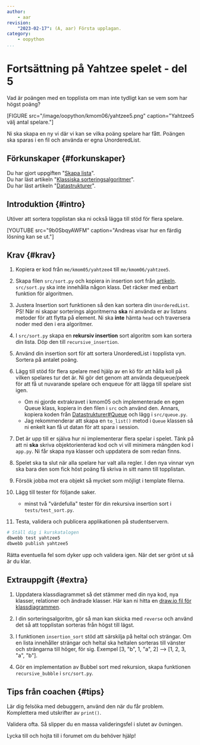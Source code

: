 ```yaml
---
author:
    - aar
revision:
    "2023-02-17": (A, aar) Första upplagan.
category:
    - oopython
...
```

Fortsättning på Yahtzee spelet - del 5
===================================

Vad är poängen med en topplista om man inte tydligt kan se vem som har högst poäng?
<!--more-->

[FIGURE src="/image/oopython/kmom06/yahtzee5.png" caption="Yahtzee5 välj antal spelare."]

Ni ska skapa en ny vi där vi kan se vilka poäng spelare har fått. Poängen ska sparas i en fil och använda er egna UnorderedList.



Förkunskaper {#forkunskaper}
-----------------------

Du har gjort uppgiften "[Skapa lista](uppgift/skapa-lista)".  
Du har läst artikeln "[Klassiska sorteringsalgoritmer](kunskap/sorteringsalgoritmer-v2)".  
Du har läst artikeln "[Datastrukturer](kunskap/datastrukturer)".  



Introduktion {#intro}
-----------------------

Utöver att sortera topplistan ska ni också lägga till stöd för flera spelare.

[YOUTUBE src="9b0SbqyAWFM" caption="Andreas visar hur en färdig lösning kan se ut."]

<!-- [FIGURE src="/image/oopython/kmom06/yahtzee5.png" caption="Yahtzee5."] -->



Krav {#krav}
-----------------------

1. Kopiera er kod från `me/kmom05/yahtzee4` till `me/kmom06/yahtzee5`.

1. Skapa filen `src/sort.py` och kopiera in insertion sort från [artikeln](kunskap/sorteringsalgoritmer-v2#insertion-sort).  
`src/sort.py` ska inte innehålla någon klass. Det räcker med enbart funktion för algoritmen.

1. Justera Insertion sort funktionen så den kan sortera din `UnorderedList`. PS! När ni skapar sorterings algoritmerna **ska** ni använda er av listans metoder för att flytta på element. Ni ska **inte** hämta `head` och traversera noder med den i era algoritmer.

1. I `src/sort.py` skapa en **rekursiv insertion** sort algoritm som kan sortera din lista. Döp den till `recursive_insertion`.

1. Använd din insertion sort för att sortera UnorderedList i topplista vyn. Sortera på antalet poäng.

1. Lägg till stöd för flera spelare med hjälp av en kö för att hålla koll på vilken spelares tur det är. Ni gör det genom att använda dequeue/peek för att få ut nuvarande spelare och enqueue för att lägga till spelare sist igen.
    - Om ni gjorde extrakravet i kmom05 och implementerade en egen Queue klass, kopiera in den filen i `src` och använd den. Annars, kopiera koden från [Datastrukturer#Queue](kunskap/datastrukturer#queue) och lägg i `src/queue.py`.
    - Jag rekommenderar att skapa en `to_list()` metod i `Queue` klassen så ni enkelt kan få ut datan för att spara i session.

1. Det är upp till er själva hur ni implementerar flera spelar i spelet. Tänk på att ni **ska** skriva objektorienterad kod och vi vill minimera mängden kod i `app.py`. Ni får skapa nya klasser och uppdatera de som redan finns.

1. Spelet ska ta slut när alla spelare har valt alla regler. I den nya vinnar vyn ska bara den som fick höst poäng få skriva in sitt namn till topplistan.

1. Försök jobba mot era objekt så mycket som möjligt i template filerna.

1. Lägg till tester för följande saker.
    - minst två "värdefulla" tester för din rekursiva insertion sort i `tests/test_sort.py`.

1. Testa, validera och publicera applikationen på studentservern.



```bash
# Ställ dig i kurskatalogen
dbwebb test yahtzee5
dbwebb publish yahtzee5
```

Rätta eventuella fel som dyker upp och validera igen. När det ser grönt ut så är du klar.



Extrauppgift {#extra}
-----------------------

1. Uppdatera klassdiagrammet så det stämmer med din nya kod, nya klasser, relationer och ändrade klasser. Här kan ni hitta en [draw.io fil för klassdiagrammen](/kursmaterial/oopython/yahtzee.drawio).

1. I din sorteringsalgoritm, gör så man kan skicka med `reverse` och använd det så att topplistan sorteras från högst till lägst.

1. I funktionen `insertion_sort` stöd att särskilja på heltal och strängar. Om en lista innehåller strängar och heltal ska heltalen sorteras till vänster och strängarna till höger, för sig.
Exempel [3, "b", 1, "a", 2] –> [1, 2, 3, "a", "b"].

1. Gör en implementation av Bubbel sort med rekursion, skapa funktionen `recursive_bubble` i `src/sort.py`.



Tips från coachen {#tips}
-----------------------

Lär dig felsöka med debuggern, använd den när du får problem. Komplettera med utskrifter av `print()`.

Validera ofta. Så slipper du en massa valideringsfel i slutet av övningen.

Lycka till och hojta till i forumet om du behöver hjälp!
